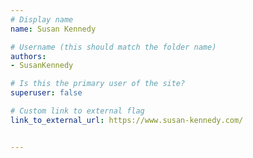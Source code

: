 ```yaml
---
# Display name
name: Susan Kennedy

# Username (this should match the folder name)
authors:
- SusanKennedy

# Is this the primary user of the site?
superuser: false

# Custom link to external flag
link_to_external_url: https://www.susan-kennedy.com/


---
```

